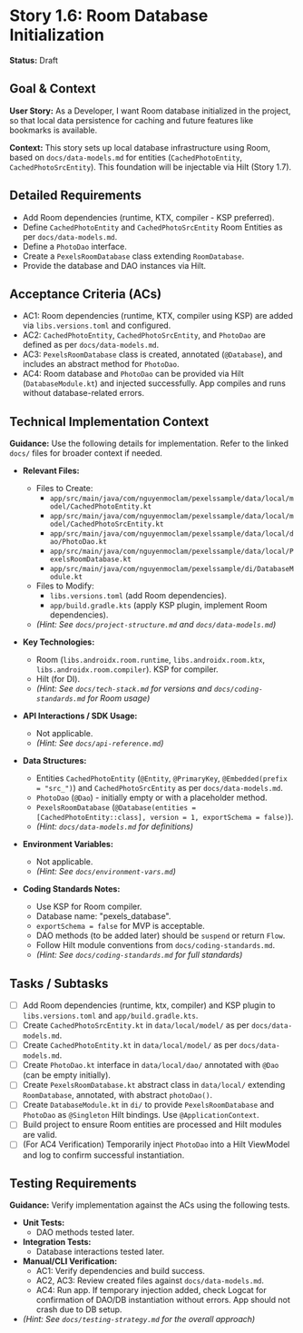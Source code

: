 
# Story 1.6: Room Database Initialization

**Status:** Draft

## Goal & Context

**User Story:** As a Developer, I want Room database initialized in the project, so that local data persistence for caching and future features like bookmarks is available.

**Context:** This story sets up local database infrastructure using Room, based on `docs/data-models.md` for entities (`CachedPhotoEntity`, `CachedPhotoSrcEntity`). This foundation will be injectable via Hilt (Story 1.7).

## Detailed Requirements

* Add Room dependencies (runtime, KTX, compiler - KSP preferred).
* Define `CachedPhotoEntity` and `CachedPhotoSrcEntity` Room Entities as per `docs/data-models.md`.
* Define a `PhotoDao` interface.
* Create a `PexelsRoomDatabase` class extending `RoomDatabase`.
* Provide the database and DAO instances via Hilt.

## Acceptance Criteria (ACs)

-   AC1: Room dependencies (runtime, KTX, compiler using KSP) are added via `libs.versions.toml` and configured.
-   AC2: `CachedPhotoEntity`, `CachedPhotoSrcEntity`, and `PhotoDao` are defined as per `docs/data-models.md`.
-   AC3: `PexelsRoomDatabase` class is created, annotated (`@Database`), and includes an abstract method for `PhotoDao`.
-   AC4: Room database and `PhotoDao` can be provided via Hilt (`DatabaseModule.kt`) and injected successfully. App compiles and runs without database-related errors.

## Technical Implementation Context

**Guidance:** Use the following details for implementation. Refer to the linked `docs/` files for broader context if needed.

-   **Relevant Files:**
    -   Files to Create:
        -   `app/src/main/java/com/nguyenmoclam/pexelssample/data/local/model/CachedPhotoEntity.kt`
        -   `app/src/main/java/com/nguyenmoclam/pexelssample/data/local/model/CachedPhotoSrcEntity.kt`
        -   `app/src/main/java/com/nguyenmoclam/pexelssample/data/local/dao/PhotoDao.kt`
        -   `app/src/main/java/com/nguyenmoclam/pexelssample/data/local/PexelsRoomDatabase.kt`
        -   `app/src/main/java/com/nguyenmoclam/pexelssample/di/DatabaseModule.kt`
    -   Files to Modify:
        -   `libs.versions.toml` (add Room dependencies).
        -   `app/build.gradle.kts` (apply KSP plugin, implement Room dependencies).
    -   _(Hint: See `docs/project-structure.md` and `docs/data-models.md`)_

-   **Key Technologies:**
    -   Room (`libs.androidx.room.runtime`, `libs.androidx.room.ktx`, `libs.androidx.room.compiler`). KSP for compiler.
    -   Hilt (for DI).
    -   _(Hint: See `docs/tech-stack.md` for versions and `docs/coding-standards.md` for Room usage)_

-   **API Interactions / SDK Usage:**
    -   Not applicable.
    -   _(Hint: See `docs/api-reference.md`)_

-   **Data Structures:**
    -   Entities `CachedPhotoEntity` (`@Entity`, `@PrimaryKey`, `@Embedded(prefix = "src_")`) and `CachedPhotoSrcEntity` as per `docs/data-models.md`.
    -   `PhotoDao` (`@Dao`) - initially empty or with a placeholder method.
    -   `PexelsRoomDatabase` (`@Database(entities = [CachedPhotoEntity::class], version = 1, exportSchema = false)`).
    -   _(Hint: `docs/data-models.md` for definitions)_

-   **Environment Variables:**
    -   Not applicable.
    -   _(Hint: See `docs/environment-vars.md`)_

-   **Coding Standards Notes:**
    -   Use KSP for Room compiler.
    -   Database name: "pexels_database".
    -   `exportSchema = false` for MVP is acceptable.
    -   DAO methods (to be added later) should be `suspend` or return `Flow`.
    -   Follow Hilt module conventions from `docs/coding-standards.md`.
    -   _(Hint: See `docs/coding-standards.md` for full standards)_

## Tasks / Subtasks

-   [ ] Add Room dependencies (runtime, ktx, compiler) and KSP plugin to `libs.versions.toml` and `app/build.gradle.kts`.
-   [ ] Create `CachedPhotoSrcEntity.kt` in `data/local/model/` as per `docs/data-models.md`.
-   [ ] Create `CachedPhotoEntity.kt` in `data/local/model/` as per `docs/data-models.md`.
-   [ ] Create `PhotoDao.kt` interface in `data/local/dao/` annotated with `@Dao` (can be empty initially).
-   [ ] Create `PexelsRoomDatabase.kt` abstract class in `data/local/` extending `RoomDatabase`, annotated, with abstract `photoDao()`.
-   [ ] Create `DatabaseModule.kt` in `di/` to provide `PexelsRoomDatabase` and `PhotoDao` as `@Singleton` Hilt bindings. Use `@ApplicationContext`.
-   [ ] Build project to ensure Room entities are processed and Hilt modules are valid.
-   [ ] (For AC4 Verification) Temporarily inject `PhotoDao` into a Hilt ViewModel and log to confirm successful instantiation.

## Testing Requirements

**Guidance:** Verify implementation against the ACs using the following tests.
-   **Unit Tests:**
    -   DAO methods tested later.
-   **Integration Tests:**
    -   Database interactions tested later.
-   **Manual/CLI Verification:**
    -   AC1: Verify dependencies and build success.
    -   AC2, AC3: Review created files against `docs/data-models.md`.
    -   AC4: Run app. If temporary injection added, check Logcat for confirmation of DAO/DB instantiation without errors. App should not crash due to DB setup.
-   _(Hint: See `docs/testing-strategy.md` for the overall approach)_
